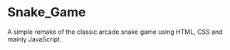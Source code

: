 # Snake_Game
A simple remake of the classic arcade snake game using HTML, CSS and mainly JavaScript.
